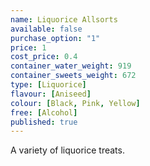 ```yaml
---
name: Liquorice Allsorts
available: false
purchase_option: "1"
price: 1
cost_price: 0.4
container_water_weight: 919
container_sweets_weight: 672
type: [Liquorice]
flavour: [Aniseed]
colour: [Black, Pink, Yellow]
free: [Alcohol]
published: true
---
```

A variety of liquorice treats.
